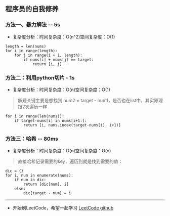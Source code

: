 ## 程序员的自我修养
### 方法一、暴力解法 -- 5s
- 复杂度分析：时间复杂度：O(n^2)空间复杂度：O(1)
```
length = len(nums)
for i in range(length):
    for j in range(i + 1, length):
        if nums[i] + nums[j] == target:
            return [i, j]
```
            
### 方法二：利用python切片 - 1s
- 复杂度分析：时间复杂度：O(n)空间复杂度：O(1)
> 解题关键主要是想找到 num2 = target - num1，是否也在list中，其实原理跟2次遍历一样
```
for i in range(len(nums)):
    if target-nums[i] in nums[i+1:]:
        return [i, nums.index(target-nums[i], i+1)]
```

### 方法三：哈希 -- 80ms
- 复杂度分析：时间复杂度：O(n)空间复杂度：O(n)
> 直接哈希记录需要的key，遍历到就是找到需要的值：

```
dic = {}
for i, num in enumerate(nums):
    if num in dic:
        return [dic[num], i]
    else:
        dic[target - num] = i
```

---

- 开始刷LeetCode，希望一起学习
[LeetCode github](https://github.com/Aver58/LeetCode)